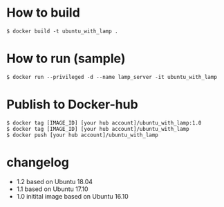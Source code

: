 # How to build

```
$ docker build -t ubuntu_with_lamp .
```

# How to run (sample)

```
$ docker run --privileged -d --name lamp_server -it ubuntu_with_lamp
```

# Publish to Docker-hub

```
$ docker tag [IMAGE_ID] [your hub account]/ubuntu_with_lamp:1.0
$ docker tag [IMAGE_ID] [your hub account]/ubuntu_with_lamp
$ docker push [your hub account]/ubuntu_with_lamp
```



# changelog

- 1.2 based on Ubuntu 18.04
- 1.1 based on Ubuntu 17.10
- 1.0 initital image based on Ubuntu 16.10
